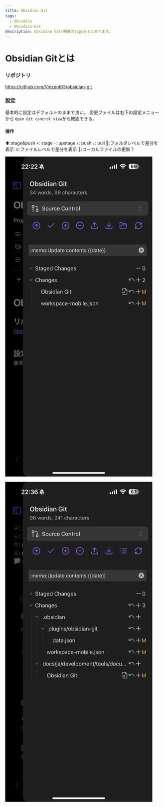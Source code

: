 ```yaml
---
title: Obsidian Git
tags:
  - Obsidian
  - Obsidian-Git
description: Obsidian Gitr関連のtipsをまとめてます。
---
```

# Obsidian Gitとは

### リポジトリ

https://github.com/Vinzent03/obsidian-git

### 設定

基本的に設定はデフォルトのままで良い。
変更ファイルは右下の設定メニューから
`Open Git control view`から確認できる。

#### 操作

⬆️:stage&push
`+`: stage
`-`: upstage
`↑`: push
`↓`: pull
📁:フォルダレベルで差分を表示
`三`:ファイルレベルで差分を表示
🔄:ローカルファイルの更新？

![IMG_5304.png](./images/IMG_5304.png)

![IMG_5306.png](./images/IMG_5306.png)
